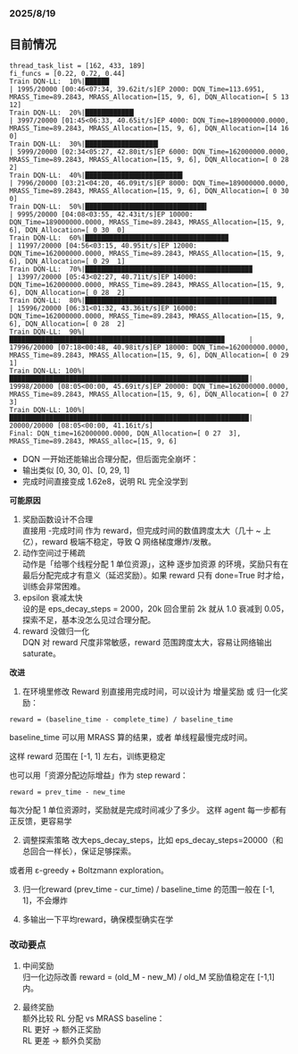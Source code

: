 ### 2025/8/19
## 目前情况
```
thread_task_list = [162, 433, 189]
fi_funcs = [0.22, 0.72, 0.44]
Train DQN-LL:  10%|██████                                                       | 1995/20000 [00:46<07:34, 39.62it/s]EP 2000: DQN_Time=113.6951, MRASS_Time=89.2843, MRASS_Allocation=[15, 9, 6], DQN_Allocation=[ 5 13 12]
Train DQN-LL:  20%|████████████▏                                                | 3997/20000 [01:45<06:33, 40.65it/s]EP 4000: DQN_Time=189000000.0000, MRASS_Time=89.2843, MRASS_Allocation=[15, 9, 6], DQN_Allocation=[14 16  0]
Train DQN-LL:  30%|██████████████████▎                                          | 5999/20000 [02:34<05:27, 42.80it/s]EP 6000: DQN_Time=162000000.0000, MRASS_Time=89.2843, MRASS_Allocation=[15, 9, 6], DQN_Allocation=[ 0 28  2]
Train DQN-LL:  40%|████████████████████████▍                                    | 7996/20000 [03:21<04:20, 46.09it/s]EP 8000: DQN_Time=189000000.0000, MRASS_Time=89.2843, MRASS_Allocation=[15, 9, 6], DQN_Allocation=[ 0 30  0]
Train DQN-LL:  50%|██████████████████████████████▍                              | 9995/20000 [04:08<03:55, 42.43it/s]EP 10000: DQN_Time=189000000.0000, MRASS_Time=89.2843, MRASS_Allocation=[15, 9, 6], DQN_Allocation=[ 0 30  0]
Train DQN-LL:  60%|███████████████████████████████████▉                        | 11997/20000 [04:56<03:15, 40.95it/s]EP 12000: DQN_Time=162000000.0000, MRASS_Time=89.2843, MRASS_Allocation=[15, 9, 6], DQN_Allocation=[ 0 29  1]
Train DQN-LL:  70%|█████████████████████████████████████████▉                  | 13997/20000 [05:43<02:27, 40.71it/s]EP 14000: DQN_Time=162000000.0000, MRASS_Time=89.2843, MRASS_Allocation=[15, 9, 6], DQN_Allocation=[ 0 28  2]
Train DQN-LL:  80%|███████████████████████████████████████████████▉            | 15996/20000 [06:31<01:32, 43.36it/s]EP 16000: DQN_Time=162000000.0000, MRASS_Time=89.2843, MRASS_Allocation=[15, 9, 6], DQN_Allocation=[ 0 28  2]
Train DQN-LL:  90%|█████████████████████████████████████████████████████▉      | 17996/20000 [07:18<00:48, 40.98it/s]EP 18000: DQN_Time=162000000.0000, MRASS_Time=89.2843, MRASS_Allocation=[15, 9, 6], DQN_Allocation=[ 0 29  1]
Train DQN-LL: 100%|███████████████████████████████████████████████████████████▉| 19998/20000 [08:05<00:00, 45.69it/s]EP 20000: DQN_Time=162000000.0000, MRASS_Time=89.2843, MRASS_Allocation=[15, 9, 6], DQN_Allocation=[ 0 27  3]
Train DQN-LL: 100%|████████████████████████████████████████████████████████████| 20000/20000 [08:05<00:00, 41.16it/s]
Final: DQN_time=162000000.0000, DQN_Allocation=[ 0 27  3], MRASS_Time=89.2843, MRASS_alloc=[15, 9, 6]
```
- DQN 一开始还能输出合理分配，但后面完全崩坏：
- 输出类似 [0, 30, 0]、[0, 29, 1]
- 完成时间直接变成 1.62e8，说明 RL 完全没学到  

**可能原因**
1. 奖励函数设计不合理  
直接用 -完成时间 作为 reward，但完成时间的数值跨度太大（几十 ~ 上亿），reward 极端不稳定，导致 Q 网络梯度爆炸/发散。  
2. 动作空间过于稀疏  
动作是「给哪个线程分配 1 单位资源」，这种 逐步加资源 的环境，奖励只有在最后分配完成才有意义（延迟奖励）。如果 reward 只有 done=True 时才给，训练会非常困难。
3. epsilon 衰减太快  
设的是 eps_decay_steps = 2000，20k 回合里前 2k 就从 1.0 衰减到 0.05，探索不足，基本没怎么见过合理分配。
4. reward 没做归一化  
DQN 对 reward 尺度非常敏感，reward 范围跨度太大，容易让网络输出 saturate。

**改进**  

1. 在环境里修改 Reward
别直接用完成时间，可以设计为 增量奖励 或 归一化奖励：  
```
reward = (baseline_time - complete_time) / baseline_time
```
baseline_time 可以用 MRASS 算的结果，或者 单线程最慢完成时间。

这样 reward 范围在 [-1, 1] 左右，训练更稳定

也可以用「资源分配边际增益」作为 step reward：  
~~~
reward = prev_time - new_time
~~~
每次分配 1 单位资源时，奖励就是完成时间减少了多少。
这样 agent 每一步都有正反馈，更容易学  

2. 调整探索策略
改大eps_decay_steps，比如 eps_decay_steps=20000（和总回合一样长），保证足够探索。

或者用 ε-greedy + Boltzmann exploration。

3. 归一化reward
(prev_time - cur_time) / baseline_time 的范围一般在 [-1, 1]，不会爆炸

4. 多输出一下平均reward，确保模型确实在学

### 改动要点
1. 中间奖励  
归一化边际改善 reward = (old_M - new_M) / old_M
奖励值稳定在 [-1,1] 内。

2. 最终奖励  
额外比较 RL 分配 vs MRASS baseline：  
RL 更好 → 额外正奖励  
RL 更差 → 额外负奖励